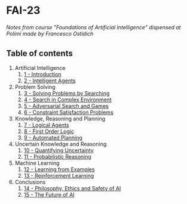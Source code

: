 # FAI-23

###### Notes from course "Foundations of Artificial Intelligence" dispensed at Polimi made by Francesco Ostidich

## Table of contents

1. Artificial Intelligence   
	1. [1 - Introduction](./I%20-%20Artificial%20Intelligence/1%20-%20Introduction.md)
	2. [2 - Intelligent Agents](./I%20-%20Artificial%20Intelligence/2%20-%20Intelligent%20Agents.md)
2. Problem Solving
	1. [3 - Solving Problems by Searching](./II%20-%20Problem%20Solving/3%20-%20Solving%20Problems%20by%20Searching.md)
	2. [4 - Search in Complex Environment](./II%20-%20Problem%20Solving/4%20-%20Search%20in%20Complex%20Environment.md)
	3. [5 - Adversarial Search and Games](./II%20-%20Problem%20Solving/5%20-%20Adversarial%20Search%20and%20Games.md)
	4. [6 - Constraint Satisfaction Problems](./II%20-%20Problem%20Solving/6%20-%20Constraint%20Satisfaction%20Problems.md)
3. Knowledge, Reasoning and Planning
	1. [7 - Logical Agents](./III%20-%20Knowledge,%20Reasoning%20and%20Planning/7%20-%20Logical%20Agents.md)
	2. [8 - First Order Logic](./III%20-%20Knowledge,%20Reasoning%20and%20Planning/8%20-%20First%20Order%20Logic.md)
	3. [9 - Automated Planning](./III%20-%20Knowledge,%20Reasoning%20and%20Planning/9%20-%20Automated%20Planning.md)
4. Uncertain Knowledge and Reasoning
	1. [10 - Quantifying Uncertainty](./IV%20-%20Uncertain%20Knowledge%20and%20Reasoning/10%20-%20Quantifying%20Uncertainty.md)
	2. [11 - Probabilistic Reasoning](./IV%20-%20Uncertain%20Knowledge%20and%20Reasoning/11%20-%20Probabilistic%20Reasoning.md)
5. Machine Learning
	1. [12 - Learning from Examples](./V%20-%20Machine%20Learning/12%20-%20Learning%20from%20Examples.md)
	2. [13 - Reinforcement Learning](./V%20-%20Machine%20Learning/13%20-%20Reinforcement%20Learning.md)
6. Conclusions
	1. [14 - Philosophy, Ethics and Safety of AI](./VI%20-%20Conclusions/14%20-%20Philosophy,%20Ethics%20and%20Safety%20of%20AI.md)
	2. [15 - The Future of AI](./VI%20-%20Conclusions/15%20-%20The%20Future%20of%20AI.md)